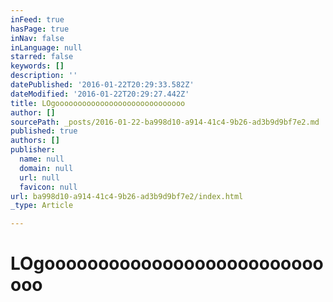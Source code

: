 ```yaml
---
inFeed: true
hasPage: true
inNav: false
inLanguage: null
starred: false
keywords: []
description: ''
datePublished: '2016-01-22T20:29:33.582Z'
dateModified: '2016-01-22T20:29:27.442Z'
title: LOgooooooooooooooooooooooooooooo
author: []
sourcePath: _posts/2016-01-22-ba998d10-a914-41c4-9b26-ad3b9d9bf7e2.md
published: true
authors: []
publisher:
  name: null
  domain: null
  url: null
  favicon: null
url: ba998d10-a914-41c4-9b26-ad3b9d9bf7e2/index.html
_type: Article

---
```

# LOgooooooooooooooooooooooooooooo